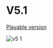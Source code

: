 # V5.1
[Playable version](https://russisunni.github.io/WW-v5.1-gl/)

![v5 1](https://github.com/user-attachments/assets/7a125242-12c5-4292-9ccb-b624cc2fd178)
